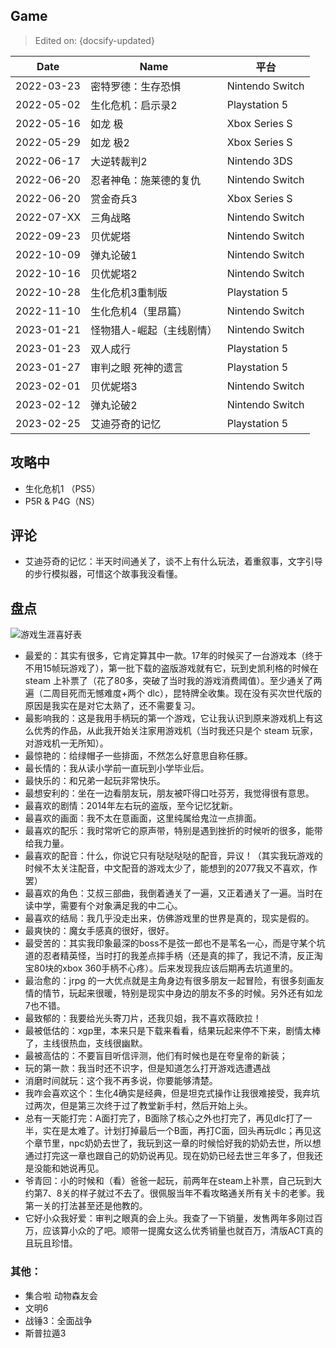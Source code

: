 ## Game

> Edited on: {docsify-updated}

Date | Name | 平台
--- | --- | ---
2022-03-23 | 密特罗德：生存恐惧 | Nintendo Switch
2022-05-02 | 生化危机：启示录2 | Playstation 5
2022-05-16 | 如龙 极 | Xbox Series S
2022-05-29 | 如龙 极2 | Xbox Series S
2022-06-17 | 大逆转裁判2 | Nintendo 3DS
2022-06-20 | 忍者神龟：施莱德的复仇 | Nintendo Switch
2022-06-20 | 赏金奇兵3 | Xbox Series S
2022-07-XX | 三角战略  | Nintendo Switch
2022-09-23 | 贝优妮塔 | Nintendo Switch
2022-10-09 | 弹丸论破1 | Nintendo Switch
2022-10-16 | 贝优妮塔2 | Nintendo Switch
2022-10-28 | 生化危机3重制版 | Playstation 5
2022-11-10 | 生化危机4（里昂篇） | Nintendo Switch
2023-01-21 | 怪物猎人-崛起（主线剧情）| Nintendo Switch
2023-01-23 | 双人成行 | Playstation 5
2023-01-27 | 审判之眼 死神的遗言 | Playstation 5
2023-02-01 | 贝优妮塔3 | Nintendo Switch
2023-02-12 | 弹丸论破2 | Nintendo Switch
2023-02-25 | 艾迪芬奇的记忆 | Playstation 5

## 攻略中
- 生化危机1 （PS5）
- P5R & P4G（NS）

## 评论
- 艾迪芬奇的记忆：半天时间通关了，谈不上有什么玩法，着重叙事，文字引导的步行模拟器，可惜这个故事我没看懂。

## 盘点

![游戏生涯喜好表](https://user-images.githubusercontent.com/29394181/219539456-7c04e3b9-882d-4ef3-af15-db6bc57d664c.jpg)

- 最爱的：其实有很多，它肯定算其中一款。17年的时候买了一台游戏本（终于不用15帧玩游戏了），第一批下载的盗版游戏就有它，玩到史凯利格的时候在 steam 上补票了（花了80多，突破了当时我的游戏消费阈值）。至少通关了两遍（二周目死而无憾难度+两个 dlc），昆特牌全收集。现在没有买次世代版的原因是我实在是对它太熟了，还不需要复习。
- 最影响我的：这是我用手柄玩的第一个游戏，它让我认识到原来游戏机上有这么优秀的作品，从此我开始关注家用游戏机（当时我还只是个 steam 玩家，对游戏机一无所知）。
- 最惊艳的：给绿帽子一些排面，不然怎么好意思自称任豚。
- 最长情的：我从读小学前一直玩到小学毕业后。
- 最快乐的：和兄弟一起玩非常快乐。
- 最想安利的：坐在一边看朋友玩，朋友被吓得口吐芬芳，我觉得很有意思。
- 最喜欢的剧情：2014年左右玩的盗版，至今记忆犹新。
- 最喜欢的画面：我不太在意画面，这里纯属给鬼泣一点排面。
- 最喜欢的配乐：我时常听它的原声带，特别是遇到挫折的时候听的很多，能带给我力量。  
- 最喜欢的配音：什么，你说它只有哒哒哒哒的配音，异议！（其实我玩游戏的时候不太关注配音，中文配音的游戏太少了，能想到的2077我又不喜欢，作罢）
- 最喜欢的角色：艾叔三部曲，我倒着通关了一遍，又正着通关了一遍。当时在读中学，需要有个对象满足我的中二心。
- 最喜欢的结局：我几乎没走出来，仿佛游戏里的世界是真的，现实是假的。
- 最爽快的：魔女手感真的很好，很好。
- 最受苦的：其实我印象最深的boss不是弦一郎也不是苇名一心，而是守某个坑道的忍者精英怪，当时打的我差点摔手柄（还是真的摔了，我记不清，反正淘宝80块的xbox 360手柄不心疼）。后来发现我应该后期再去坑道里的。
- 最治愈的：jrpg 的一大优点就是主角身边有很多朋友一起冒险，有很多刻画友情的情节，玩起来很暖，特别是现实中身边的朋友不多的时候。另外还有如龙7也不错。
- 最致郁的：我要给光头寄刀片，还我贝姐，我不喜欢薇欧拉！
- 最被低估的：xgp里，本来只是下载来看看，结果玩起来停不下来，剧情太棒了，主线很热血，支线很幽默。
- 最被高估的：不要盲目听信评测，他们有时候也是在夸皇帝的新装；
- 玩的第一款：我当时还不识字，但是知道怎么打开游戏选遭遇战
- 消磨时间就玩：这个我不再多说，你要能够清楚。
- 我咋会喜欢这个：生化4确实是经典，但是坦克式操作让我很难接受，我弃坑过两次，但是第三次终于过了教堂新手村，然后开始上头。
- 总有一天能打完：A面打完了，B面除了核心之外也打完了，再见dlc打了一半，实在是太难了。计划打掉最后一个B面，再打C面，回头再玩dlc；再见这个章节里，npc奶奶去世了，我玩到这一章的时候恰好我的奶奶去世，所以想通过打完这一章也跟自己的奶奶说再见。现在奶奶已经去世三年多了，但我还是没能和她说再见。
- 爷青回：小的时候和（看）爸爸一起玩，前两年在steam上补票，自己玩到大约第7、8关的样子就过不去了。很佩服当年不看攻略通关所有关卡的老爹。我第一关的打法甚至还是他教的。
- 它好小众我好爱：审判之眼真的会上头。我查了一下销量，发售两年多刚过百万，应该算小众的了吧。顺带一提魔女这么优秀销量也就百万，清版ACT真的且玩且珍惜。

### 其他：
- 集合啦 动物森友会
- 文明6
- 战锤3：全面战争
- 斯普拉遁3
